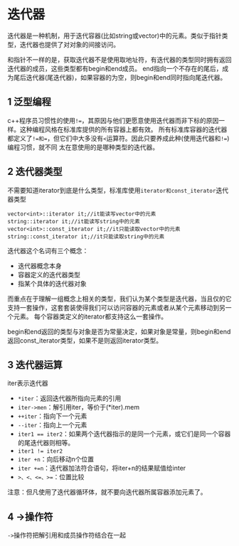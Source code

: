 # 迭代器

迭代器是一种机制，用于迭代容器(比如string或vector)中的元素。类似于指针类型，迭代器也提供了对对象的间接访问。

和指针不一样的是，获取迭代器不是使用取地址符，有迭代器的类型同时拥有返回迭代器的成员，这些类型都有begin和end成员。
end指向一个不存在的尾后，成为尾后迭代器(尾迭代器)，如果容器的为空，则begin和end同时指向尾迭代器。


## 1 泛型编程

c++程序员习惯性的使用`!=`，其原因与他们更愿意使用迭代器而非下标的原因一样。这种编程风格在标准库提供的所有容器上都有效。
所有标准库容器的迭代器都定义了`!=和=`，但它们中大多没有`<`运算符。因此只要养成此种(使用迭代器和`!=`)编程习惯，就不同
太在意使用的是哪种类型的迭代器。

## 2 迭代器类型

不需要知道iterator到底是什么类型，标准库使用`iterator和const_iterator`迭代器类型

```
vector<int>::iterator it;//it能读写vector中的元素
string::iterator it;//it能读写string中的元素
vector<int>::const_iterator it;//it只能读取vector中的元素
string::const_iterator it;//it只能读取string中的元素
```

迭代器这个名词有三个概念：

- 迭代器概念本身
- 容器定义的迭代器类型
- 指某个具体的迭代器对象

而重点在于理解一组概念上相关的类型，我们认为某个类型是迭代器，当且仅的它支持一套操作，这套套装使得我们可以访问容器的元素或者从某个元素移动到另一个元素。
每个容器类定义的iterator都支持这么一套操作。

begin和end返回的类型与对象是否为常量决定，如果对象是常量，则begin和end返回const_iterator类型，如果不是则返回iterator类型。

## 3 迭代器运算

iter表示迭代器

- `*iter`：返回迭代器所指向元素的引用
- `iter->men`：解引用iter，等价于(*iter).mem
- `++iter`：指向下一个元素
- `--iter`：指向上一个元素
- `iter1 == iter2`：如果两个迭代器指示的是同一个元素，或它们是同一个容器的尾迭代器则相等。
- `iter1 != iter2`
- `iter +n`：向后移动n个位置
- `iter +=n`：迭代器加法符合语句，将iter+n的结果赋值给inter
- `>、<、<=、>=`：位置比较

注意：但凡使用了迭代器循环体，就不要向迭代器所属容器添加元素了。

## 4 ->操作符

`->`操作符把解引用和成员操作符结合在一起